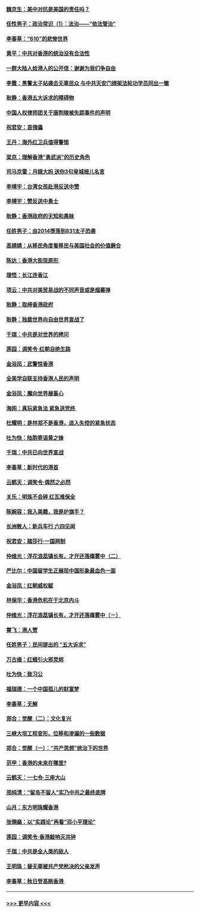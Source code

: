#### [魏京生：美中对抗是美国的责任吗？](../pages/nsc993/n11500723.md?t=09051722) 
#### [任性男子：政治常识（1）：法治——“依法管治”](../pages/nsc993/n11500791.md?t=09051722) 
#### [李春草：“610”的悲惨世界](../pages/nsc993/n11501141.md?t=09051722) 
#### [黄平：中共对香港的统治没有合法性](../pages/nsc993/n11499473.md?t=09051722) 
#### [一群大陆人给港人的公开信：谢谢为我们争自由](../pages/nsc993/n11500402.md?t=09051722) 
#### [李霞：黑警太子站袭击无辜民众 与中共天安门绑架法轮功学员同出一辙](../pages/nsc993/n11499805.md?t=09051722) 
#### [耿静：香港五大诉求的障碍物](../pages/nsc993/n11497578.md?t=09051722) 
#### [中国人权律师团关于唐荆陵被失踪事件的声明](../pages/nsc993/n11500014.md?t=09051722) 
#### [祝君安：哀傀儡](../pages/nsc993/n11499776.md?t=09051722) 
#### [王丹：海外红卫兵值得警惕](../pages/nsc993/n11498138.md?t=09051722) 
#### [梁京：理解香港“勇武派”的历史角色](../pages/nsc993/n11498006.md?t=09051722) 
#### [司马京雷：月娥大妈  送你3句皇城根儿名言](../pages/nsc993/n11497885.md?t=09051722) 
#### [李靖宇：台湾女孩赴港反送中赞](../pages/nsc993/n11497721.md?t=09051722) 
#### [李靖宇：赞反送中勇士](../pages/nsc993/n11497452.md?t=09051722) 
#### [耿静：香港政府的无知和愚昧](../pages/nsc993/n11494238.md?t=09051722) 
#### [任姓男子：由2014堕落到831太子恐袭](../pages/nsc993/n11496683.md?t=09051722) 
#### [高婧婧：从移民角度看移民与美国社会的价值磨合](../pages/nsc993/n11495757.md?t=09051722) 
#### [陈达：香港大街现原形 ](../pages/nsc993/n11495441.md?t=09051722) 
#### [理悟：长江连香江](../pages/nsc993/n11495377.md?t=09051722) 
#### [项云：中共对美贸易战的不同声音或是烟幕弹](../pages/nsc993/n11494929.md?t=09051722) 
#### [耿静：取缔香港政府](../pages/nsc993/n11494218.md?t=09051722) 
#### [耿静：独裁世界向自由世界宣战了](../pages/nsc993/n11494190.md?t=09051722) 
#### [千瑞：中共是对世界的拷问](../pages/nsc993/n11493021.md?t=09051722) 
#### [莲园：调笑令‧红朝自绝生路](../pages/nsc993/n11493011.md?t=09051722) 
#### [金浴凤：武警惊香港](../pages/nsc993/n11492994.md?t=09051722) 
#### [全美学自联支持香港人民的声明](../pages/nsc993/n11492630.md?t=09051722) 
#### [金浴凤：魔向世界展畜心](../pages/nsc993/n11492599.md?t=09051722) 
#### [海网：真玩紧急法 紧急送党终 ](../pages/nsc993/n11492535.md?t=09051722) 
#### [杜耀明：是林郑不是香港，进入失控的紧急状态](../pages/nsc993/n11491420.md?t=09051722) 
#### [吐为快：陆胞寄语黄之锋](../pages/nsc993/n11491117.md?t=09051722) 
#### [千瑞：中共已向世界宣战](../pages/nsc993/n11490123.md?t=09051722) 
#### [李春草：新时代的港首](../pages/nsc993/n11489864.md?t=09051722) 
#### [云鹤天：调笑令·偶然之必然](../pages/nsc993/n11489701.md?t=09051722) 
#### [关乐：明珠不会碎 红瓦难保全](../pages/nsc993/n11489647.md?t=09051722) 
#### [陈婉容：我入美籍，我是护旗手？](../pages/nsc993/n11487908.md?t=09051722) 
#### [长洲散人：新兵车行 六四见闻](../pages/nsc993/n11487729.md?t=09051722) 
#### [祝君安：踏莎行‧一国两制](../pages/nsc993/n11487699.md?t=09051722) 
#### [仲维光：浮花浪蕊镇长有，才开还落瘴雾中（二）](../pages/nsc993/n11483286.md?t=09051722) 
#### [严比尔：中国留学生正展现中国形象最血色一面](../pages/nsc993/n11485145.md?t=09051722) 
#### [金浴凤：红朝威权赋](../pages/nsc993/n11485191.md?t=09051722) 
#### [林保华：香港危机在于北京内斗](../pages/nsc993/n11484593.md?t=09051722) 
#### [仲维光：浮花浪蕊镇长有，才开还落瘴雾中（ㄧ）](../pages/nsc993/n11483259.md?t=09051722) 
#### [霄飞：港人赞](../pages/nsc993/n11482957.md?t=09051722) 
#### [任姓男子：民间提出的 “五大诉求”](../pages/nsc993/n11482897.md?t=09051722) 
#### [万古缘：红蛾引火邪灵烬](../pages/nsc993/n11482886.md?t=09051722) 
#### [吐为快：致习公](../pages/nsc993/n11482867.md?t=09051722) 
#### [福瑞德：一个中国孤儿的财富梦](../pages/nsc993/n11482817.md?t=09051722) 
#### [李春草：无解](../pages/nsc993/n11482791.md?t=09051722) 
#### [郑合：觉醒（二）：文化复兴](../pages/nsc993/n11478025.md?t=09051722) 
#### [三峡大坝工程变形、位移和渗漏的一些数据](../pages/nsc993/n11478232.md?t=09051722) 
#### [郑合：觉醒（一）：“共产思想”统治下的世界](../pages/nsc993/n11477663.md?t=09051722) 
#### [范甲：香港的未来在哪里?](../pages/nsc993/n11477249.md?t=09051722) 
#### [云鹤天：一七令·三座大山](../pages/nsc993/n11477192.md?t=09051722) 
#### [郑纯清：“留岛不留人”实乃中共之最终底牌](../pages/nsc993/n11476160.md?t=09051722) 
#### [山月：东方明珠耀香港](../pages/nsc993/n11476077.md?t=09051722) 
#### [张翎燊：以“实践论”再看“邓小平理论”](../pages/nsc993/n11475733.md?t=09051722) 
#### [莲园：调笑令‧香港敲响灭共钟](../pages/nsc993/n11475723.md?t=09051722) 
#### [千瑞：中共是全人类的敌人](../pages/nsc993/n11475329.md?t=09051722) 
#### [王明珠：替无辜被共产党枪决的父亲发声](../pages/nsc993/n11474570.md?t=09051722) 
#### [李春草：秋日登高眺香港 ](../pages/nsc993/n11474491.md?t=09051722) 

----
#### [ >>> 更早内容 <<< ](../indexes/nsc993-earlier.md)
